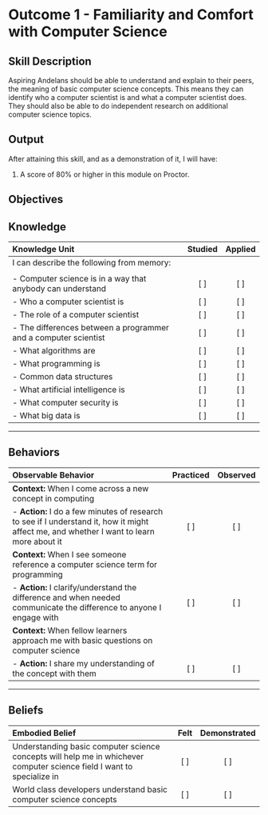 # Outcome 1 - Familiarity and Comfort with Computer Science

**Skill Description**
----------
Aspiring Andelans should be able to understand and explain to their peers, the meaning of basic computer science concepts. This means they can identify who a computer scientist is and what a computer scientist does. They should also be able to do independent research on additional computer science topics.



**Output**
----------
After attaining this skill, and as a demonstration of it, I will have:

1. A score of 80% or higher in this module on Proctor.


**Objectives**
----------

## **Knowledge**


| Knowledge Unit   |      Studied      | Applied |
|:-------------|:------------------:|:--------:|
| I can describe the following from memory: | | |
||||
| - Computer science is in a way that anybody can understand | [ ]   | [ ] |
| - Who a computer scientist is | [ ] | [ ] |
| - The role of a computer scientist |   [ ]   |   [ ] |
| - The differences between a programmer and a computer scientist| [ ] | [ ] |
| - What algorithms are | [ ] | [ ]  |
| - What programming is   | [ ] | [ ]  |
| - Common data structures      | [ ] | [ ]  |
| - What artificial intelligence is | [ ] | [ ]  |
| - What computer security is | [ ] | [ ]  |
| - What big data is | [ ] | [ ]  |



----------


## **Behaviors**


| Observable Behavior   |      Practiced      | Observed |
|:-------------|:------------------:|:--------:|
| **Context:** When I come across a new concept in computing| | |
| - **Action:** I do a few minutes of research to see if I understand it, how it might affect me, and whether I want to learn more about it | [ ] | [ ] |
| **Context:** When I see someone reference a computer science term for programming| | |
| - **Action:** I clarify/understand the difference and when needed communicate the difference to anyone I engage with | [ ] | [ ] |
| **Context:** When fellow learners approach me with basic questions on computer science| | |
| - **Action:** I share my understanding of the concept with them | [ ] | [ ] |


----------


## **Beliefs**


| Embodied Belief   |      Felt      | Demonstrated |
|:-------------|:------------------:|:--------:|
| Understanding basic computer science concepts will help me in whichever computer science field I want to specialize in | [ ] | [ ] |
| World class developers understand basic computer science concepts | [ ] | [ ] |
